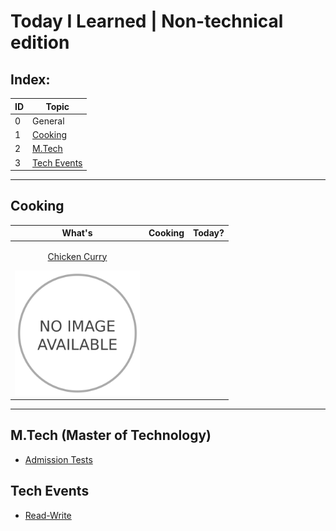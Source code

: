 # **Today I Learned** | Non-technical edition

## Index:

| ID | Topic |
|----------|----------|
| 0 | General |
| 1 | [Cooking](./cooking.md) |
| 2 | [M.Tech](./m-tech.md) |
| 3 | [Tech Events](./tech-events.md) |

<hr>

## Cooking

| What's | Cooking | Today? |
|----------|----------|----------|
| <p align="center"> <a href="./cooking.md#chicken-curry"> Chicken Curry </p> <img src="./assets/0-no-image.png" alt="Example Image" width="200" height="200"> </a> | | |

<hr>

## M.Tech (Master of Technology)
- [Admission Tests](./m-tech.md#admission-tests)

## Tech Events
- [Read-Write](./tech-events.md#read-write)
